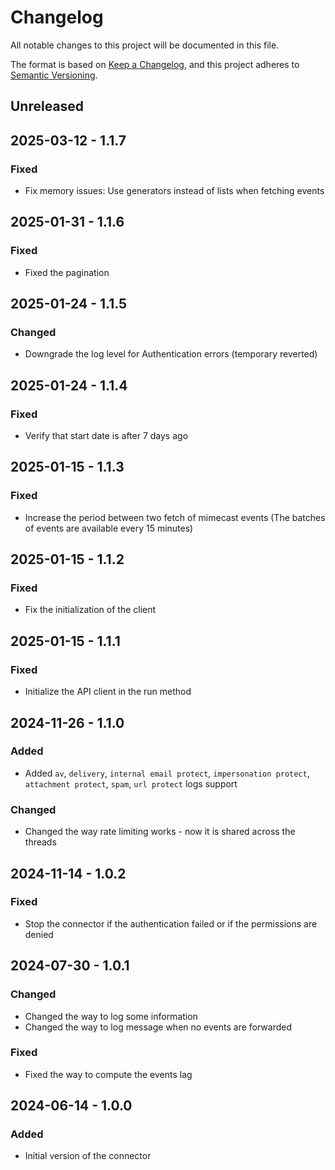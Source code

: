# Changelog

All notable changes to this project will be documented in this file.

The format is based on [Keep a Changelog](https://keepachangelog.com/en/1.0.0/),
and this project adheres to [Semantic Versioning](https://semver.org/spec/v2.0.0.html).

## Unreleased

## 2025-03-12 - 1.1.7

### Fixed

- Fix memory issues: Use generators instead of lists when fetching events

## 2025-01-31 - 1.1.6

### Fixed

- Fixed the pagination

## 2025-01-24 - 1.1.5

### Changed

- Downgrade the log level for Authentication errors (temporary reverted)

## 2025-01-24 - 1.1.4

### Fixed

- Verify that start date is after 7 days ago

## 2025-01-15 - 1.1.3

### Fixed

- Increase the period between two fetch of mimecast events (The batches of events are available every 15 minutes)

## 2025-01-15 - 1.1.2

### Fixed

- Fix the initialization of the client

## 2025-01-15 - 1.1.1

### Fixed

- Initialize the API client in the run method

## 2024-11-26 - 1.1.0

### Added

- Added `av`, `delivery`, `internal email protect`, `impersonation protect`, `attachment protect`, `spam`, `url protect` logs support

### Changed

- Changed the way rate limiting works - now it is shared across the threads

## 2024-11-14 - 1.0.2

### Fixed

- Stop the connector if the authentication failed or if the permissions are denied

## 2024-07-30 - 1.0.1

### Changed

- Changed the way to log some information
- Changed the way to log message when no events are forwarded

### Fixed

- Fixed the way to compute the events lag

## 2024-06-14 - 1.0.0

### Added

- Initial version of the connector
